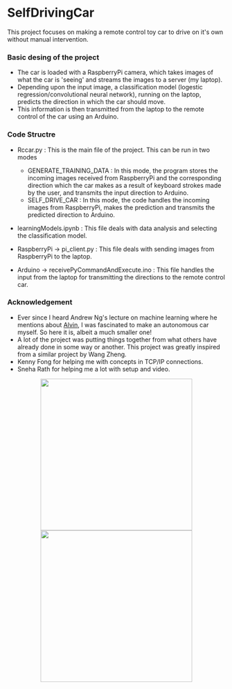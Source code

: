 # SelfDrivingCar


This project focuses on making a remote control toy car to drive on it's own without manual intervention. 

### Basic desing of the project

* The car is loaded with a RaspberryPi camera, which takes images of what the car is 'seeing' and streams the images to a server (my laptop). 
* Depending upon the input image, a classification model (logestic regression/convolutional neural network), running on the laptop, predicts the direction in which the car should move. 
* This information is then transmitted from the laptop to the remote control of the car using an Arduino. 

### Code Structre
* Rccar.py : This is the main file of the project. This can be run in two modes
  * GENERATE_TRAINING_DATA : In this mode, the program stores the incoming images received from RaspberryPi and the corresponding direction which the car makes as a result of keyboard strokes made by the user, and transmits the input direction to Arduino. 
  * SELF_DRIVE_CAR : In this mode, the code handles the incoming images from RaspberryPi, makes the prediction and transmits the predicted direction to Arduino.
* learningModels.ipynb : This file deals with data analysis and selecting the classification model.
* RaspberryPi -> pi_client.py : This file deals with sending images from RaspberryPi to the laptop. 

* Arduino -> receivePyCommandAndExecute.ino : This file handles the input from the laptop for transmitting the directions to the remote control car.

### Acknowledgement

* Ever since I heard Andrew Ng's lecture on machine learning where he mentions about [Alvin](https://www.youtube.com/watch?v=jet4vwPUfh8), I was fascinated to make an autonomous car myself. So here it is, albeit a much smaller one!
* A lot of the project was putting things together from what others have already done in some way or another. This project was greatly inspired from a similar project by Wang Zheng.
* Kenny Fong for helping me with concepts in TCP/IP connections. 
* Sneha Rath for helping me a lot with setup and video.   

<p align="center">
  <img src="https://github.com/spookyQubit/SelfDrivingCar/blob/master/setup.jpg" width="350"/>
  <img src="https://github.com/spookyQubit/SelfDrivingCar/blob/master/car.jpeg" width="350"/>
</p>
